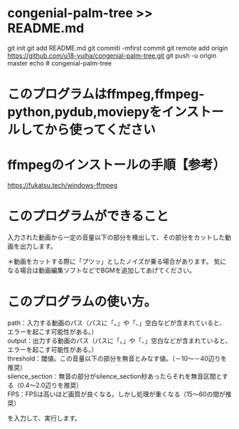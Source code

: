 # congenial-palm-tree >> README.md
git init
git add README.md
git commiti -mfirst commit
git remote add origin https://github.com/u18-yuiha/congenial-palm-tree.git
git push -u origin master
echo # congenial-palm-tree
# このプログラムはffmpeg,ffmpeg-python,pydub,moviepyをインストールしてから使ってください
# ffmpegのインストールの手順【参考）
https://fukatsu.tech/windows-ffmpeg
# このプログラムができること
入力された動画から一定の音量以下の部分を検出して、その部分をカットした動画を出力します。  

＊動画をカットする際に「プツッ」としたノイズが乗る場合があります。
気になる場合は動画編集ソフトなどでBGMを追加してあげてください。
# このプログラムの使い方。
path：入力する動画のパス（パスに「。」や「、」空白などが含まれていると、エラーを起こす可能性がある。）  
output：出力する動画のパス（パスに「。」や「、」空白などが含まれていると、エラーを起こす可能性がある。）  
threshold：閾値。この音量以下の部分を無音とみなす値。（－10～－40辺りを推奨）  
silence_section：無音の部分がsilence_section秒あったらそれを無音区間とする（0.4～2.0辺りを推奨）  
FPS：FPSは高いほど画質が良くなる。しかし処理が重くなる（15～60の間が推奨）  

を入力して、実行します。



